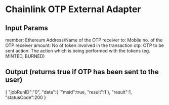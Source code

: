 # Chainlink OTP External Adapter

## Input Params

member: Ethereum Address/Name of the OTP receiver
to: Mobile no. of the OTP receiver
amount: No of token involved in the transaction
otp: OTP to be sent
action:  The action which is being performed with the tokens (eg. MINTED, BURNED)

## Output (returns true if OTP has been sent to the user)
{
   "jobRunID":"0",
   "data":{
     `"msid":true,
      "result":1
   },
   "result":1,
   "statusCode":200
}
